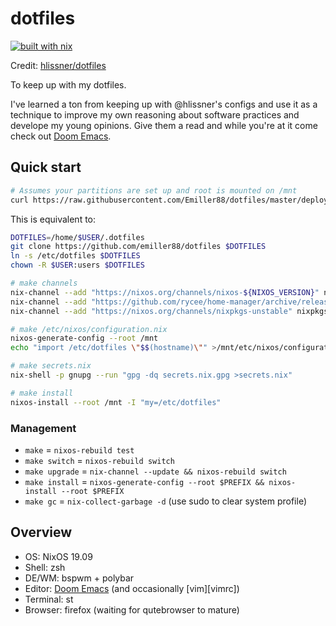 # dotfiles

[![built with nix](https://builtwithnix.org/badge.svg)](https://builtwithnix.org)

Credit: [hlissner/dotfiles](https://github.com/hlissner/dotfiles)

To keep up with my dotfiles.

I've learned a ton from keeping up with @hlissner's configs and use it as a
technique to improve my own reasoning about software practices and develope my
young opinions. Give them a read and while you're at it come check out [Doom
Emacs][doom-emacs].

## Quick start

```sh
# Assumes your partitions are set up and root is mounted on /mnt
curl https://raw.githubusercontent.com/Emiller88/dotfiles/master/deploy | sh
```

This is equivalent to:

```sh
DOTFILES=/home/$USER/.dotfiles
git clone https://github.com/emiller88/dotfiles $DOTFILES
ln -s /etc/dotfiles $DOTFILES
chown -R $USER:users $DOTFILES

# make channels
nix-channel --add "https://nixos.org/channels/nixos-${NIXOS_VERSION}" nixos
nix-channel --add "https://github.com/rycee/home-manager/archive/release-${NIXOS_VERSION}.tar.gz" home-manager
nix-channel --add "https://nixos.org/channels/nixpkgs-unstable" nixpkgs-unstable

# make /etc/nixos/configuration.nix
nixos-generate-config --root /mnt
echo "import /etc/dotfiles \"$$(hostname)\"" >/mnt/etc/nixos/configuration.nix

# make secrets.nix
nix-shell -p gnupg --run "gpg -dq secrets.nix.gpg >secrets.nix"

# make install
nixos-install --root /mnt -I "my=/etc/dotfiles"
```

### Management

- `make` = `nixos-rebuild test`
- `make switch` = `nixos-rebuild switch`
- `make upgrade` = `nix-channel --update && nixos-rebuild switch`
- `make install` = `nixos-generate-config --root $PREFIX && nixos-install --root $PREFIX`
- `make gc` = `nix-collect-garbage -d` (use sudo to clear system profile)

## Overview

- OS: NixOS 19.09
- Shell: zsh
- DE/WM: bspwm + polybar
- Editor: [Doom Emacs][doom-emacs] (and occasionally [vim][vimrc])
- Terminal: st
- Browser: firefox (waiting for qutebrowser to mature)

[doom-emacs]: https://github.com/hlissner/doom-emacs
